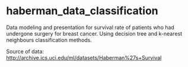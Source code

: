 # haberman_data_classification

Data modeling and presentation for survival rate of patients who had undergone surgery for breast cancer. 
Using decision tree and k-nearest neighbours classification methods.

Source of data:
http://archive.ics.uci.edu/ml/datasets/Haberman%27s+Survival
